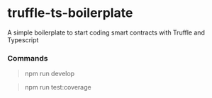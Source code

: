 # truffle-ts-boilerplate
A simple boilerplate to start coding smart contracts with Truffle and Typescript

### Commands

> npm run develop

> npm run test:coverage

